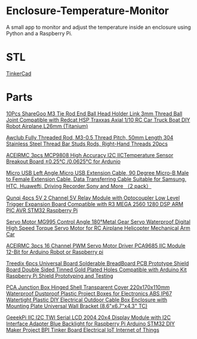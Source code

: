 # Enclosure-Temperature-Monitor
A small app to monitor and adjust the temperature inside an enclosure using Python and a Raspberry Pi.

# STL
[TinkerCad](https://www.tinkercad.com/things/1PpPKUVoZGm)

# Parts

[10Pcs ShareGoo M3 Tie Rod End Ball Head Holder Link 3mm Thread Ball Joint Compatible with Redcat HSP Traxxas Axial 1/10 RC Car Truck Boat DIY Robot Airplane,L26mm (Titanium)](https://www.amazon.com/dp/B09JLQCXNJ?psc=1&ref=ppx_yo2ov_dt_b_product_details)

[Awclub Fully Threaded Rod, M3-0.5 Thread Pitch, 50mm Length 304 Stainless Steel Thread Bar Studs Rods, Right-Hand Threads 20pcs](https://www.amazon.com/dp/B096KXD5GF?psc=1&ref=ppx_yo2ov_dt_b_product_details)

[ACEIRMC 3pcs MCP9808 High Accuracy I2C IICTemperature Sensor Breakout Board ±0.25°C /0.0625°C for Ardunio](https://www.amazon.com/dp/B091YCZX44?psc=1&ref=ppx_yo2ov_dt_b_product_details)

[Micro USB Left Angle,Micro USB Extension Cable, 90 Degree Micro-B Male to Female Extension Cable, Data Transferring Cable Suitable for Samsung, HTC, Huawefti, Driving Recorder,Sony and More （2 pack）](https://www.amazon.com/dp/B07MC7YSR2?psc=1&ref=ppx_yo2ov_dt_b_product_details)

[Qunqi 4pcs 5V 2 Channel 5V Relay Module with Optocoupler Low Level Trigger Expansion Board Compatible with R3 MEGA 2560 1280 DSP ARM PIC AVR STM32 Raspberry Pi](https://www.amazon.com/dp/B078478SZ9?psc=1&ref=ppx_yo2ov_dt_b_product_details)

[Servo Motor MG995 Control Angle 180°Metal Gear Servo Waterproof Digital High Speed Torque Servo Motor for RC Airplane Helicopter Mechanical Arm Car](https://www.amazon.com/dp/B09JWK2GB3?psc=1&ref=ppx_yo2ov_dt_b_product_details)

[ACEIRMC 3pcs 16 Channel PWM Servo Motor Driver PCA9685 IIC Module 12-Bit for Arduino Robot or Raspberry pi](https://www.amazon.com/dp/B07Z8R2YB9?psc=1&ref=ppx_yo2ov_dt_b_product_details)

[Treedix 6pcs Universal Board Solderable BreadBoard PCB Prototype Shield Board Double Sided Tinned Gold Plated Holes Compatible with Arduino Kit Raspberry Pi Shield Prototyping and Testing](https://www.amazon.com/dp/B0816NNZD1?psc=1&ref=ppx_yo2ov_dt_b_product_details)

[PCA Junction Box Hinged Shell Transparent Cover 220x170x110mm Waterproof Dustproof Plastic Project Boxes for Electronics ABS IP67 Watertight Plastic DIY Electrical Outdoor Cable Box Enclosure with Mounting Plate Universal Wall Bracket (8.6"x6.7"x4.3" TC)](https://www.amazon.com/dp/B09BJCSJB5?psc=1&ref=ppx_yo2ov_dt_b_product_details)

[GeeekPi IIC I2C TWI Serial LCD 2004 20x4 Display Module with I2C Interface Adapter Blue Backlight for Raspberry Pi Arduino STM32 DIY Maker Project BPI Tinker Board Electrical IoT Internet of Things](https://www.amazon.com/dp/B086VVT4NH?psc=1&ref=ppx_yo2ov_dt_b_product_details)
